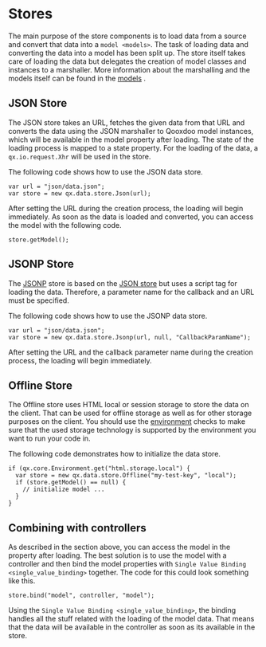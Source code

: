 # Stores

The main purpose of the store components is to load data from a source and
convert that data into a `model <models>`. The task of loading data and
converting the data into a model has been split up. The store itself takes care
of loading the data but delegates the creation of model classes and instances to
a marshaller. More information about the marshalling and the models itself can
be found in the [models](models) .

## JSON Store

The JSON store takes an URL, fetches the given data from that URL and converts
the data using the JSON marshaller to Qooxdoo model instances, which will be
available in the model property after loading. The state of the loading process
is mapped to a state property. For the loading of the data, a
`qx.io.request.Xhr` will be used in the store.

The following code shows how to use the JSON data store.

```
var url = "json/data.json";
var store = new qx.data.store.Json(url);
```

After setting the URL during the creation process, the loading will begin
immediately. As soon as the data is loaded and converted, you can access the
model with the following code.

```
store.getModel();
```

## JSONP Store

The [JSONP](http://ajaxian.com/archives/jsonp-json-with-padding) store is based
on the [JSON store](stores#json_store) but uses a script tag for loading the
data. Therefore, a parameter name for the callback and an URL must be specified.

The following code shows how to use the JSONP data store.

```
var url = "json/data.json";
var store = new qx.data.store.Jsonp(url, null, "CallbackParamName");
```

After setting the URL and the callback parameter name during the creation
process, the loading will begin immediately.

## Offline Store

The Offline store uses HTML local or session storage to store the data on the
client. That can be used for offline storage as well as for other storage
purposes on the client. You should use the [environment](/core/environment)
checks to make sure that the used storage technology is supported by the
environment you want to run your code in.

The following code demonstrates how to initialize the data store.

```
if (qx.core.Environment.get("html.storage.local") {
  var store = new qx.data.store.Offline("my-test-key", "local");
  if (store.getModel() == null) {
    // initialize model ...
  }
}
```

## Combining with controllers

As described in the section above, you can access the model in the property
after loading. The best solution is to use the model with a controller and then
bind the model properties with `Single Value Binding <single_value_binding>`
together. The code for this could look something like this.

```
store.bind("model", controller, "model");
```

Using the `Single Value Binding <single_value_binding>`, the binding handles all
the stuff related with the loading of the model data. That means that the data
will be available in the controller as soon as its available in the store.
